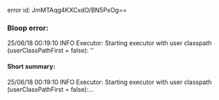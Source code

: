 error id: JmMTAqg4KXCxdO/BN5PxOg==
### Bloop error:

25/06/18 00:19:10 INFO Executor: Starting executor with user classpath (userClassPathFirst = false): ''
#### Short summary: 

25/06/18 00:19:10 INFO Executor: Starting executor with user classpath (userClassPathFirst = false):...